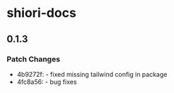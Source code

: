 # shiori-docs

## 0.1.3

### Patch Changes

- 4b9272f: - fixed missing tailwind config in package
- 4fc8a56: - bug fixes
